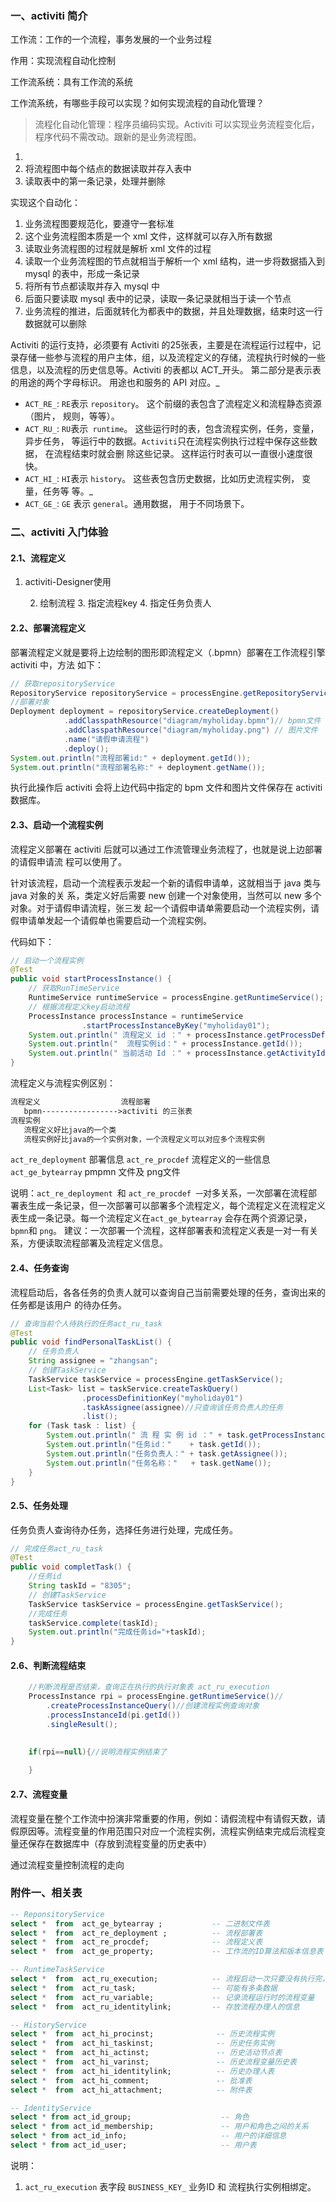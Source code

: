 ### 一、activiti 简介

工作流：工作的一个流程，事务发展的一个业务过程

作用：实现流程自动化控制

工作流系统：具有工作流的系统

工作流系统，有哪些手段可以实现？如何实现流程的自动化管理？

> 流程化自动化管理：程序员编码实现。Activiti 可以实现业务流程变化后，程序代码不需改动。跟新的是业务流程图。

1. ​        
2. 将流程图中每个结点的数据读取并存入表中
3. 读取表中的第一条记录，处理并删除

实现这个自动化：

1. 业务流程图要规范化，要遵守一套标准
2. 这个业务流程图本质是一个 xml 文件，这样就可以存入所有数据
3. 读取业务流程图的过程就是解析 xml 文件的过程
4. 读取一个业务流程图的节点就相当于解析一个 xml 结构，进一步将数据插入到 mysql 的表中，形成一条记录
5. 将所有节点都读取并存入 mysql 中
6. 后面只要读取 mysql 表中的记录，读取一条记录就相当于读一个节点
7. 业务流程的推进，后面就转化为都表中的数据，并且处理数据，结束时这一行数据就可以删除

Activiti 的运行支持，必须要有 Activiti 的25张表，主要是在流程运行过程中，记录存储一些参与流程的用户主体，组，以及流程定义的存储，流程执行时候的一些信息，以及流程的历史信息等。Activiti 的表都以 ACT_开头。 第二部分是表示表的用途的两个字母标识。 用途也和服务的  API 对应。_

- `ACT_RE_`: `RE`表示 `repository`。 这个前缀的表包含了流程定义和流程静态资源 （图片，
  规则，等等）。
- `ACT_RU_`: `RU`表示` runtime`。 这些运行时的表，包含流程实例，任务，变量，异步任务，
  等运行中的数据。` Activiti `只在流程实例执行过程中保存这些数据， 在流程结束时就会删
  除这些记录。 这样运行时表可以一直很小速度很快。
- `ACT_HI_`: `HI`表示 `history`。 这些表包含历史数据，比如历史流程实例， 变量，任务等
  等。_
- `ACT_GE_`: `GE` 表示 `general`。通用数据， 用于不同场景下。

### 二、activiti 入门体验

#### 2.1、流程定义

1. activiti-Designer使用

 	2. 绘制流程
      	3. 指定流程key
         	4. 指定任务负责人

#### 2.2、部署流程定义

部署流程定义就是要将上边绘制的图形即流程定义（.bpmn）部署在工作流程引擎 activiti 中，方法
如下：

```java
// 获取repositoryService
RepositoryService repositoryService = processEngine.getRepositoryService();
//部署对象
Deployment deployment = repositoryService.createDeployment()
			.addClasspathResource("diagram/myholiday.bpmn")// bpmn文件
			.addClasspathResource("diagram/myholiday.png") // 图片文件
			.name("请假申请流程")
			.deploy();
System.out.println("流程部署id:" + deployment.getId());
System.out.println("流程部署名称:" + deployment.getName());
```

执行此操作后 activiti 会将上边代码中指定的 bpm 文件和图片文件保存在 activiti 数据库。

#### 2.3、启动一个流程实例

流程定义部署在 activiti 后就可以通过工作流管理业务流程了，也就是说上边部署的请假申请流
程可以使用了。

针对该流程，启动一个流程表示发起一个新的请假申请单，这就相当于 java 类与 java 对象的关
系，类定义好后需要 new 创建一个对象使用，当然可以 new 多个对象。对于请假申请流程，张三发
起一个请假申请单需要启动一个流程实例，请假申请单发起一个请假单也需要启动一个流程实例。

代码如下：

```java
// 启动一个流程实例
@Test
public void startProcessInstance() {
	// 获取RunTimeService
	RuntimeService runtimeService = processEngine.getRuntimeService();
	// 根据流程定义key启动流程
	ProcessInstance processInstance = runtimeService
				.startProcessInstanceByKey("myholiday01");
	System.out.println(" 流程定义 id ：" + processInstance.getProcessDefinitionId());
	System.out.println("  流程实例id：" + processInstance.getId());
	System.out.println(" 当前活动 Id ：" + processInstance.getActivityId());
}
```

流程定义与流程实例区别：

```tex
流程定义                  流程部署
   bpmn----------------->activiti 的三张表
流程实例
   流程定义好比java的一个类
   流程实例好比java的一个实例对象，一个流程定义可以对应多个流程实例
```

`act_re_deployment`   部署信息
`act_re_procdef`         流程定义的一些信息
`act_ge_bytearray`     pmpmn  文件及 png文件

说明：`act_re_deployment `和 `act_re_procdef 一`对多关系，一次部署在流程部署表生成一条记录，但一次部署可以部署多个流程定义，每个流程定义在流程定义表生成一条记录。每一个流程定义在`act_ge_bytearray` 会存在两个资源记录，`bpmn`和 `png`。
建议：一次部署一个流程，这样部署表和流程定义表是一对一有关系，方便读取流程部署及流程定义信息。

#### 2.4、任务查询

流程启动后，各各任务的负责人就可以查询自己当前需要处理的任务，查询出来的任务都是该用户
的待办任务。

```java
// 查询当前个人待执行的任务act_ru_task
@Test
public void findPersonalTaskList() {
	// 任务负责人
	String assignee = "zhangsan";
	// 创建TaskService
	TaskService taskService = processEngine.getTaskService();
	List<Task> list = taskService.createTaskQuery()
				.processDefinitionKey("myholiday01")
				.taskAssignee(assignee)//只查询该任务负责人的任务
				.list();
	for (Task task : list) {
		System.out.println(" 流 程 实 例 id ：" + task.getProcessInstanceId());
		System.out.println("任务id："    + task.getId());
		System.out.println("任务负责人：" + task.getAssignee());
		System.out.println("任务名称："   + task.getName());
	}
}
```

#### 2.5、任务处理

任务负责人查询待办任务，选择任务进行处理，完成任务。

```java
// 完成任务act_ru_task
@Test
public void completTask() {
	//任务id
	String taskId = "8305";
	// 创建TaskService
	TaskService taskService = processEngine.getTaskService();
	//完成任务
	taskService.complete(taskId);
	System.out.println("完成任务id="+taskId);
}
```

#### 2.6、判断流程结束

```java
	//判断流程是否结束，查询正在执行的执行对象表 act_ru_execution   
	ProcessInstance rpi = processEngine.getRuntimeService()//
    	.createProcessInstanceQuery()//创建流程实例查询对象
    	.processInstanceId(pi.getId())
    	.singleResult();
 	

	if(rpi==null){//说明流程实例结束了  
 
    }
```

#### 2.7、流程变量

流程变量在整个工作流中扮演非常重要的作用，例如：请假流程中有请假天数，请假原因等。流程变量的作用范围只对应一个流程实例，流程实例结束完成后流程变量还保存在数据库中（存放到流程变量的历史表中）

通过流程变量控制流程的走向

### 附件一、相关表

```sql
-- ReponsitoryService
select *  from  act_ge_bytearray ;  		 -- 二进制文件表
select *  from  act_re_deployment ;			 -- 流程部署表
select *  from  act_re_procdef; 			 -- 流程定义表
select *  from  act_ge_property;             -- 工作流的ID算法和版本信息表

-- RuntimeTaskService
select *  from  act_ru_execution;  			 -- 流程启动一次只要没有执行完，就会有一条记录
select *  from  act_ru_task;       			 -- 可能有多条数据
select *  from  act_ru_variable;    		 -- 记录流程运行时的流程变量
select *  from  act_ru_identitylink;		 -- 存放流程办理人的信息

-- HistoryService
select *  from  act_hi_procinst;    		  -- 历史流程实例
select *  from  act_hi_taskinst;    		  -- 历史任务实例
select *  from  act_hi_actinst;     		  -- 历史活动节点表
select *  from  act_hi_varinst;     		  -- 历史流程变量历史表
select *  from  act_hi_identitylink; 		  -- 历史办理人表
select *  from  act_hi_comment;   		      -- 批准表
select *  from  act_hi_attachment;  		  -- 附件表

-- IdentityService
select * from act_id_group;  				   -- 角色
select * from act_id_membership; 			   -- 用户和角色之间的关系
select * from act_id_info;  			       -- 用户的详细信息
select * from act_id_user;  				   -- 用户表
```

说明：

1. `act_ru_execution` 表字段 `BUSINESS_KEY_` 业务ID 和 流程执行实例相绑定。

   

   
